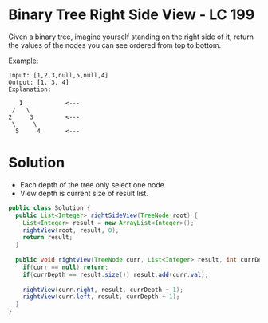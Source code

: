 # Binary Tree Right Side View - LC 199
Given a binary tree, imagine yourself standing on the right side of it, return the values of the nodes you can see ordered from top to bottom.

Example:
```
Input: [1,2,3,null,5,null,4]
Output: [1, 3, 4]
Explanation:

   1            <---
 /   \
2     3         <---
 \     \
  5     4       <---
```

# Solution
* Each depth of the tree only select one node.
* View depth is current size of result list.

```java
public class Solution {
  public List<Integer> rightSideView(TreeNode root) {
    List<Integer> result = new ArrayList<Integer>();
    rightView(root, result, 0);
    return result;
  }
  
  public void rightView(TreeNode curr, List<Integer> result, int currDepth) {
    if(curr == null) return;
    if(currDepth == result.size()) result.add(curr.val);
    
    rightView(curr.right, result, currDepth + 1);
    rightView(curr.left, result, currDepth + 1);
  }
}
```
